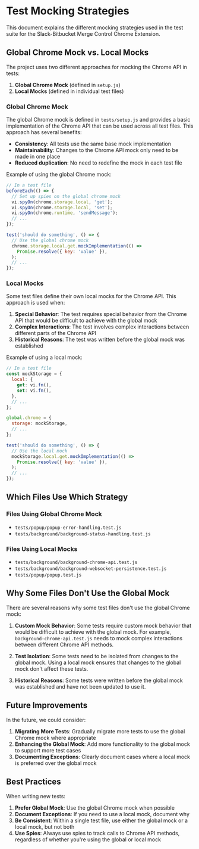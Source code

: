 # Test Mocking Strategies

This document explains the different mocking strategies used in the test suite for the Slack-Bitbucket Merge Control Chrome Extension.

## Global Chrome Mock vs. Local Mocks

The project uses two different approaches for mocking the Chrome API in tests:

1. **Global Chrome Mock** (defined in `setup.js`)
2. **Local Mocks** (defined in individual test files)

### Global Chrome Mock

The global Chrome mock is defined in `tests/setup.js` and provides a basic implementation of the Chrome API that can be used across all test files. This approach has several benefits:

- **Consistency**: All tests use the same base mock implementation
- **Maintainability**: Changes to the Chrome API mock only need to be made in one place
- **Reduced duplication**: No need to redefine the mock in each test file

Example of using the global Chrome mock:

```javascript
// In a test file
beforeEach(() => {
  // Set up spies on the global chrome mock
  vi.spyOn(chrome.storage.local, 'get');
  vi.spyOn(chrome.storage.local, 'set');
  vi.spyOn(chrome.runtime, 'sendMessage');
  // ...
});

test('should do something', () => {
  // Use the global chrome mock
  chrome.storage.local.get.mockImplementation(() =>
    Promise.resolve({ key: 'value' }),
  );
  // ...
});
```

### Local Mocks

Some test files define their own local mocks for the Chrome API. This approach is used when:

1. **Special Behavior**: The test requires special behavior from the Chrome API that would be difficult to achieve with the global mock
2. **Complex Interactions**: The test involves complex interactions between different parts of the Chrome API
3. **Historical Reasons**: The test was written before the global mock was established

Example of using a local mock:

```javascript
// In a test file
const mockStorage = {
  local: {
    get: vi.fn(),
    set: vi.fn(),
  },
  // ...
};

global.chrome = {
  storage: mockStorage,
  // ...
};

test('should do something', () => {
  // Use the local mock
  mockStorage.local.get.mockImplementation(() =>
    Promise.resolve({ key: 'value' }),
  );
  // ...
});
```

## Which Files Use Which Strategy

### Files Using Global Chrome Mock

- `tests/popup/popup-error-handling.test.js`
- `tests/background/background-status-handling.test.js`

### Files Using Local Mocks

- `tests/background/background-chrome-api.test.js`
- `tests/background/background-websocket-persistence.test.js`
- `tests/popup/popup.test.js`

## Why Some Files Don't Use the Global Mock

There are several reasons why some test files don't use the global Chrome mock:

1. **Custom Mock Behavior**: Some tests require custom mock behavior that would be difficult to achieve with the global mock. For example, `background-chrome-api.test.js` needs to mock complex interactions between different Chrome API methods.

2. **Test Isolation**: Some tests need to be isolated from changes to the global mock. Using a local mock ensures that changes to the global mock don't affect these tests.

3. **Historical Reasons**: Some tests were written before the global mock was established and have not been updated to use it.

## Future Improvements

In the future, we could consider:

1. **Migrating More Tests**: Gradually migrate more tests to use the global Chrome mock where appropriate
2. **Enhancing the Global Mock**: Add more functionality to the global mock to support more test cases
3. **Documenting Exceptions**: Clearly document cases where a local mock is preferred over the global mock

## Best Practices

When writing new tests:

1. **Prefer Global Mock**: Use the global Chrome mock when possible
2. **Document Exceptions**: If you need to use a local mock, document why
3. **Be Consistent**: Within a single test file, use either the global mock or a local mock, but not both
4. **Use Spies**: Always use spies to track calls to Chrome API methods, regardless of whether you're using the global or local mock
